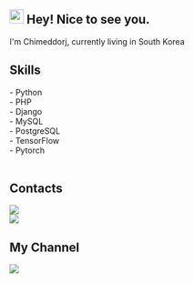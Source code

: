  <h2><img src="https://media.giphy.com/media/hvRJCLFzcasrR4ia7z/giphy.gif" width="25px"> Hey! Nice to see you.
 </h2> 

<p>I'm Chimeddorj, currently living in South Korea </p>

<h2>Skills</h2>
<span>- Python</span> <br>
<span>- PHP</span> <br>
<span>- Django</span> <br>
<span>- MySQL</span> <br>
<span>- PostgreSQL</span> <br>
<span>- TensorFlow</span> <br>
<span>- Pytorch</span> <br>

<br />
<h2>Contacts</h2>
<a href="mailto:chimeddorj201@gmail.com">
 <img src="https://img.shields.io/badge/Gmail-f00707?style=for-the-badge&logo=gmail&logoColor=white" target="_blank"/>
</a>
<br>
<a href="mailto:chimeddorj@naver.com">
 <img src="https://img.shields.io/badge/Naver-00707?style=for-the-badge&logo=naver&logoColor=white" target="_blank"/>
</a>
<h2>My Channel</h2>
<a href="https://www.youtube.com/channel/UCp6k7NFx91ccB0ahUCpq3xw" target="_blank">
 <img src="https://img.shields.io/badge/Youtube-f00707?style=for-the-badge&logo=Youtube&logoColor=white" />
</a>

